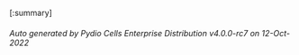 








[:summary]

###### Auto generated by Pydio Cells Enterprise Distribution v4.0.0-rc7 on 12-Oct-2022
